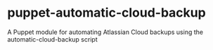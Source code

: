 # puppet-automatic-cloud-backup
A Puppet module for automating Atlassian Cloud backups using the automatic-cloud-backup script
